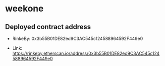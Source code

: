 # weekone
## Deployed contract address
* RinkeBy: 0x3b55B01DE82ed9C3AC545c124588964592F449e0

* Link: https://rinkeby.etherscan.io/address/0x3b55B01DE82ed9C3AC545c124588964592F449e0